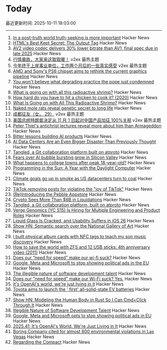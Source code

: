 # Today

最近更新时间: 2025-10-11 18:03:00

--- 
1. [In a post-truth world truth-seeking is more important](https://iai.tv/articles/in-a-post-truth-world-truth-seeking-is-more-important-than-ever-auid-3382) Hacker News
2. [HTML's Best Kept Secret: The Output Tag](https://denodell.com/blog/html-best-kept-secret-output-tag) Hacker News
3. [AV2 video codec delivers 30% lower bitrate than AV1, final spec due in late 2025](https://videocardz.com/newz/av2-video-codec-delivers-30-lower-bitrate-than-av1-final-spec-due-in-late-2025) Hacker News
4. [行情暴跌，大家来这取取暖！](https://www.v2ex.com/t/1164449) v2ex 最热主题
5. [今年终于上岸事业单位，工作两个月后的一些真实感受](https://www.v2ex.com/t/1164420) v2ex 最热主题
6. [AMD and Sony's PS6 chipset aims to rethink the current graphics pipeline](https://arstechnica.com/gaming/2025/10/amd-and-sony-tease-new-chip-architecture-ahead-of-playstation-6/) Hacker News
7. [You won't believe what degrading practice the pope just condemned](https://www.theguardian.com/australia-news/2025/oct/10/you-wont-believe-what-degrading-practice-the-pope-just-condemned) Hacker News
8. [What is going on with all this radioactive shrimp?](https://www.consumerreports.org/health/food-safety/radioactive-shrimp-explained-a5493175857/) Hacker News
9. [How hard do you have to hit a chicken to cook it? (2020)](https://james-simon.github.io/blog/chicken-cooking/) Hacker News
10. [What Is Going on with All This Radioactive Shrimp?](https://www.consumerreports.org/health/food-safety/radioactive-shrimp-explained-a5493175857/) Hacker News
11. [Naked mole rats reveal genetic secret to long life](https://www.bbc.com/news/articles/cz7rxy21lxwo) Hacker News
12. [成都征友（女， 29）](https://www.v2ex.com/t/1164393) v2ex 最热主题
13. [美国总统特朗普决定从 11 月 1 日起对中国产品加征 100%关税](https://www.v2ex.com/t/1164338) v2ex 最热主题
14. [Peter Thiel's antichrist lectures reveal more about him than Armageddon](https://www.theguardian.com/technology/ng-interactive/2025/oct/10/peter-thiel-antichrist-lectures) Hacker News
15. [Bitter lessons building AI products](https://hex.tech/blog/bitter-lessons-building-ai-in-hex-product-management/) Hacker News
16. [AI Data Centers Are an Even Bigger Disaster Than Previously Thought](https://futurism.com/future-society/ai-data-centers-finances) Hacker News
17. [Tangled, a Git collaboration platform built on atproto](https://blog.tangled.org/intro) Hacker News
18. [Fears over AI bubble bursting grow in Silicon Valley](https://www.bbc.com/news/articles/cz69qy760weo) Hacker News
19. [What happens to college towns after peak 18-year-old?](https://www.theargumentmag.com/p/what-happens-to-college-towns-after) Hacker News
20. [Programming in the Sun: A Year with the Daylight Computer](https://wickstrom.tech/2025-10-10-programming-in-the-sun-a-year-with-the-daylight-computer.html) Hacker News
21. [Climate goals go up in smoke as US datacenters turn to coal](https://www.theregister.com/2025/10/10/datacenter_coal_power/) Hacker News
22. [TikTok removing posts for violating the "joy of TikTok"](https://twitter.com/prem_thakker/status/1976786912154386828/) Hacker News
23. [(Re)Introducing the Pebble Appstore](https://ericmigi.com/blog/re-introducing-the-pebble-appstore/) Hacker News
24. [Crypto Sees More Than $6B in Liquidations](https://www.bloomberg.com/news/articles/2025-10-10/crypto-sees-more-than-3-billion-in-liquidations-in-past-hour) Hacker News
25. [Tangled, a Git collaboration platform, built on atproto](https://blog.tangled.org/intro) Hacker News
26. [Verge Genomics (YC S15) Is Hiring for Multiple Engineering and Product Roles](https://news.ycombinator.com/item?id=45544636) Hacker News
27. [Liquid Glass Is Cracked, and Usability Suffers in iOS 26](https://www.nngroup.com/articles/liquid-glass/) Hacker News
28. [Show HN: Semantic search over the National Gallery of Art](https://nga.demo.mixedbread.com/) Hacker News
29. [I built physical album cards with NFC tags to teach my son music discovery](https://fulghum.io/album-cards) Hacker News
30. [How to save the world with ZFS and 12 USB sticks: 4th anniversary video (2011)](https://constantin.glez.de/posts/2011-01-24-how-to-save-the-world-with-zfs-and-12-usb-sticks-4th-anniversary-video-re-release-edition/) Hacker News
31. [Does our “need for speed” make our wi-fi suck?](https://orb.net/blog/does-speed-make-wifi-suck) Hacker News
32. [Google, Meta and Microsoft to stop showing political ads in the EU](https://www.politico.eu/article/eu-political-ad-rules-google-meta-microsoft-big-tech-kick-in/) Hacker News
33. [The illegible nature of software development talent](https://surfingcomplexity.blog/2025/10/08/the-illegible-nature-of-software-development-talent/) Hacker News
34. [Does our "need for speed" make our Wi-Fi suck? Yes.](https://orb.net/blog/does-speed-make-wifi-suck) Hacker News
35. [It's OpenAI's world, we're just living in it](https://stratechery.com/2025/its-openais-world-were-just-living-in-it/) Hacker News
36. [Toyota aims to launch the ' first' all-solid-state EV batteries](https://electrek.co/2025/10/08/toyota-aims-to-launch-worlds-first-all-solid-state-ev-batteries/) Hacker News
37. [Show HN: Modeling the Human Body in Rust So I Can Cmd+Click Through It](https://github.com/lantos1618/open_human_ontology) Hacker News
38. [Illegible Nature of Software Development Talent](https://surfingcomplexity.blog/2025/10/08/the-illegible-nature-of-software-development-talent/) Hacker News
39. [Google, Meta and Microsoft opts to stop showing political ads in EU](https://www.politico.eu/article/eu-political-ad-rules-google-meta-microsoft-big-tech-kick-in/) Hacker News
40. [2025.41: It's OpenAI's World, We're Just Living in It](https://stratechery.com/2025/its-openais-world-were-just-living-in-it/) Hacker News
41. [Boring Company cited for almost 800 environmental violations in Las Vegas](https://www.propublica.org/article/elon-musk-boring-company-violations-fines-vegas-loop) Hacker News
42. [Regarding the Compact](https://president.mit.edu/writing-speeches/regarding-compact) Hacker News
